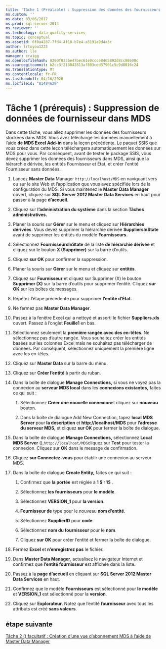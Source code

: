 ```yaml
---
title: 'Tâche 1 (Préalable) : Suppression des données des fournisseurs dans le SMD Microsoft Docs'
ms.custom: ''
ms.date: 03/06/2017
ms.prod: sql-server-2014
ms.reviewer: ''
ms.technology: data-quality-services
ms.topic: conceptual
ms.assetid: 6f0a4287-7fd4-4f18-b7e4-a5191a9d4a3c
author: lrtoyou1223
ms.author: lle
manager: craigg
ms.openlocfilehash: 0290f033be47bec61e9ccce8465892d8cc98608c
ms.sourcegitcommit: b2cc3f213042813af803ced37901c5c9d8016c24
ms.translationtype: MT
ms.contentlocale: fr-FR
ms.lasthandoff: 04/16/2020
ms.locfileid: "81484629"
---
```

# <a name="task-1-prerequisite-removing-supplier-data-in-mds"></a>Tâche 1 (prérequis) : Suppression de données de fournisseur dans MDS
  Dans cette tâche, vous allez supprimer les données des fournisseurs stockées dans MDS. Vous avez téléchargé les données manuellement à l’aide **de MDS Excel Add-in** dans la leçon précédente. Le paquet SSIS que vous créez dans cette leçon téléchargera automatiquement les données sur MDS pour vous. Par conséquent, avant de tester le package SSIS, vous devez supprimer les données des fournisseurs dans MDS, ainsi que la hiérarchie dérivée, les entités Fournisseur et État, et créer l'entité Fournisseur sans données.  
  
1.  Lancez **Master Data** Manager `http://localhost/MDS` en naviguant vers ou sur le site Web et l’application que vous avez spécifiée lors de la configuration du MDS. Si vous maintenez le **Master Data Manager** ouvert, cliquez sur **SQL Server 2012 Master Data Services** en haut pour passer à la page **d’accueil**.  
  
2.  Cliquez sur **l’administration du système** dans la section **Tâches administratives.**  
  
3.  Planer la souris sur **Gérer** sur le menu et cliquez sur **Hiérarchies dérivées**. Vous devez supprimer la hiérarchie dérivée **SuppliersInState** avant de supprimer les entités du modèle **Fournisseurs.**  
  
4.  Sélectionnez **FournisseursInState** de la liste **de hiérarchie dérivée** et cliquez sur le bouton **X (Supprimer)** sur la barre d’outils.  
  
5.  Cliquez **sur OK** pour confirmer la suppression.  
  
6.  Planer la souris sur **Gérer** sur le menu et cliquez sur **entités**.  
  
7.  Cliquez sur **Fournisseur** et cliquez sur Supprimer (X) le bouton **Supprimer (X)** sur la barre d’outils pour supprimer l’entité. Cliquez **sur OK** sur les boîtes de messages.  
  
8.  Répétez l’étape précédente pour supprimer **l’entité d’État.**  
  
9. Ne fermez pas **Master Data Manager**.  
  
10. Passez à la fenêtre Excel qui a nettoyé et assorti le fichier **Suppliers.xls** ouvert. Passez à l’onglet **Feuille1** en bas.  
  
11. Sélectionnez seulement la **première rangée avec des en-têtes**. Ne sélectionnez pas d’autre rangée. Vous souhaitez créer les entités basées sur les colonnes Excel mais ne souhaitez pas télécharger de données. Par conséquent, sélectionnez uniquement la première ligne avec les en-têtes.  
  
12. Cliquez sur **Master Data** sur la barre du menu.  
  
13. Cliquez sur **Créer l’entité** à partir du ruban.  
  
14. Dans la boîte de dialogue **Manage Connections,** si vous ne voyez pas la connexion au **serveur MDS local** dans les **connexions existantes,** faites ce qui suit :  
  
    1.  Sélectionnez **Créer une nouvelle connexion**et cliquez sur **nouveau** bouton.  
  
    2.  Dans la boîte de dialogue Add New Connection, tapez **local MDS Server** pour **la description** et **http:\//localhost/MDS** pour **l’adresse du serveur MDS**, et cliquez **sur OK** pour fermer la boîte de dialogue.  
  
15. Dans la boîte de dialogue **Manage Connections,** sélectionnez **Local MDS Server** (),`http://localhost/MDS`cliquez sur **Test** pour tester la connexion. Cliquez sur **OK** dans le message de confirmation.  
  
16. Cliquez **sur Connectez-vous** pour établir une connexion au serveur MDS.  
  
17. Dans la boîte de dialogue **Create Entity,** faites ce qui suit :  
  
    1.  Confirmez que **la portée** est réglée à **1 $ : 1**$ .  
  
    2.  Sélectionnez **les fournisseurs** pour **le modèle**.  
  
    3.  Sélectionnez **VERSION_1** pour **la version**.  
  
    4.  **Fournisseur de** type pour le nouveau **nom d’entité**.  
  
    5.  Sélectionnez **SupplierID** pour **code**.  
  
    6.  Sélectionnez **nom du fournisseur** pour le **nom**.  
  
    7.  Cliquez **sur OK** pour créer l’entité et fermer la boîte de dialogue.  
  
18. Fermez **Excel** et **n’enregistrez pas** le fichier.  
  
19. Dans **Master Data Manager**, actualisez le navigateur Internet et confirmez que **l’entité fournisseur** est affichée dans la liste.  
  
20. Passez à la **page d’accueil** en cliquant sur **SQL Server 2012 Master Data Services** en haut.  
  
21. Confirmez que le modèle **Fournisseurs** est sélectionné pour **le modèle** et **VERSION_1** est sélectionné pour la **version**.  
  
22. Cliquez sur **Explorateur**. Notez que l’entité **fournisseur** avec tous les attributs est créé **sans valeurs**.  
  
## <a name="next-step"></a>étape suivante  
 [Tâche 2 &#40;&#41; facultatif : Création d’une vue d’abonnement MDS à l’aide de Master Data Manager](../../2014/tutorials/task-2-optional-creating-a-mds-subscription-view-using-master-data-manager.md)  
  
  

